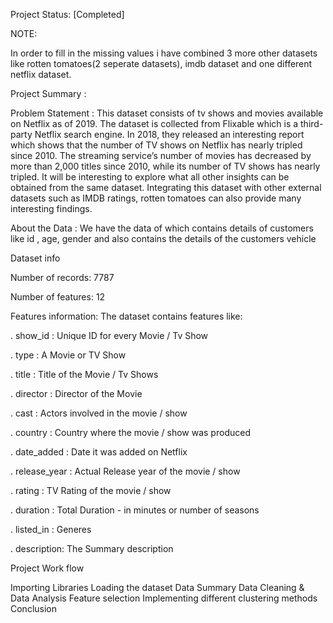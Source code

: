 Project Status: [Completed]

NOTE:

In order to fill in the missing values i have combined 3 more other datasets like rotten tomatoes(2 seperate datasets), imdb dataset and one different netflix dataset. 

Project Summary :

Problem Statement : This dataset consists of tv shows and movies available on Netflix as of 2019. The dataset is collected from Flixable which is a third-party Netflix search engine. In 2018, they released an interesting report which shows that the number of TV shows on Netflix has nearly tripled since 2010. The streaming service’s number of movies has decreased by more than 2,000 titles since 2010, while its number of TV shows has nearly tripled. It will be interesting to explore what all other insights can be obtained from the same dataset. Integrating this dataset with other external datasets such as IMDB ratings, rotten tomatoes can also provide many interesting findings.

About the Data : We have the data of which contains details of customers like id , age, gender and also contains the details of the customers vehicle

Dataset info

Number of records: 7787

Number of features: 12

Features information: The dataset contains features like:

. show_id : Unique ID for every Movie / Tv Show

. type : A Movie or TV Show

. title : Title of the Movie / Tv Shows

. director : Director of the Movie

. cast : Actors involved in the movie / show

. country : Country where the movie / show was produced

. date_added : Date it was added on Netflix

. release_year : Actual Release year of the movie / show

. rating : TV Rating of the movie / show

. duration : Total Duration - in minutes or number of seasons

. listed_in : Generes

. description: The Summary description


Project Work flow

Importing Libraries
Loading the dataset
Data Summary
Data Cleaning & Data Analysis
Feature selection
Implementing different clustering methods
Conclusion
